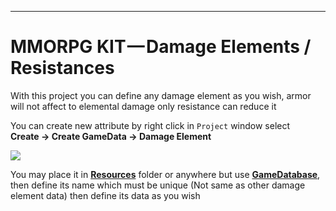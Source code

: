 * * *

MMORPG KIT — **Damage Elements / Resistances**
==============================================

With this project you can define any damage element as you wish, armor will not affect to elemental damage only resistance can reduce it

You can create new attribute by right click in `Project` window select   
**Create -> Create GameData -> Damage Element**

![](https://cdn-images-1.medium.com/max/1600/0*V6Cxx16apuAJqsmP)

You may place it in [**Resources**](https://docs.unity3d.com/Manual/LoadingResourcesatRuntime.html)  folder or anywhere but use [**GameDatabase**](https://medium.com/suriyun-production/mmorpg-kit-game-database-ce081169f097), then define its name which must be unique (Not same as other damage element data) then define its data as you wish
